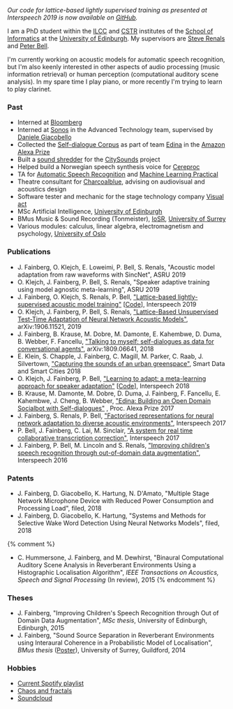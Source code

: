 *Our code for lattice-based lightly supervised training as presented at Interspeech 2019 is now available on [GitHub](https://github.com/jfainberg/lattice_combination).*

I am a PhD student within the [ILCC] and [CSTR] institutes of the [School of Informatics] at the [University of Edinburgh]. My supervisors are [Steve Renals] and [Peter Bell].

I'm currently working on acoustic models for automatic speech recognition, but I'm also keenly interested in other aspects of audio processing (music information retrieval) or human perception (computational auditory scene analysis). In my spare time I play piano, or more recently I'm trying to learn to play clarinet.

### Past
- Interned at [Bloomberg]
- Interned at [Sonos] in the Advanced Technology team, supervised by [Daniele Giacobello]
- Collected the [Self-dialogue Corpus] as part of team [Edina] in the [Amazon Alexa Prize]
- Built a [sound shredder](https://www.research.ed.ac.uk/portal/files/70005023/citysounds_overview_v1.3.pdf) for the [CitySounds] project
- Helped build a Norwegian speech synthesis voice for [Cereproc]
- TA for [Automatic Speech Recognition] and [Machine Learning Practical]
- Theatre consultant for [Charcoalblue], advising on audiovisual and acoustics design
- Software tester and mechanic for the stage technology company [Visual act]
- MSc Artificial Intelligence, [University of Edinburgh] 
- BMus Music & Sound Recording (Tonmeister), [IoSR], [University of Surrey]
- Various modules: calculus, linear algebra, electromagnetism and psychology, [University of Oslo]

### Publications
- J. Fainberg, O. Klejch, E. Loweimi, P. Bell, S. Renals, "Acoustic model adaptation from raw waveforms with SincNet", ASRU 2019
- O. Klejch, J. Fainberg, P. Bell, S. Renals, "Speaker adaptive training using model agnostic meta-learning", ASRU 2019
- J. Fainberg, O. Klejch, S. Renals, P. Bell, ["Lattice-based lightly-supervised acoustic model training"](https://arxiv.org/pdf/1905.13150.pdf) [[Code](https://github.com/jfainberg/lattice_combination)], Interspeech 2019
- O. Klejch, J. Fainberg, P. Bell, S. Renals, ["Lattice-Based Unsupervised Test-Time Adaptation of Neural Network Acoustic Models"](https://arxiv.org/pdf/1906.11521.pdf), arXiv:1906.11521, 2019
- J. Fainberg, B. Krause, M. Dobre, M. Damonte, E. Kahembwe, D. Duma, B. Webber, F. Fancellu, ["Talking to myself: self-dialogues as data for conversational agents"](https://arxiv.org/pdf/1809.06641.pdf), arXiv:1809.06641, 2018
- E. Klein, S. Chapple, J. Fainberg, C. Magill, M. Parker, C. Raab, J. Silvertown, ["Capturing the sounds of an urban greenspace"](https://www.research.ed.ac.uk/portal/files/70005023/citysounds_overview_v1.3.pdf), Smart Data and Smart Cities 2018
- O. Klejch, J. Fainberg, P. Bell, ["Learning to adapt: a meta-learning approach for speaker adaptation"](https://www.isca-speech.org/archive/Interspeech_2018/pdfs/1244.pdf) [[Code](https://github.com/ondrejklejch/learning_to_adapt)], Interspeech 2018
- B. Krause, M. Damonte, M. Dobre, D. Duma, J. Fainberg, F. Fancellu, E. Kahembwe, J. Cheng, B. Webber, ["Edina: Building an Open Domain Socialbot with
Self-dialogues"](https://arxiv.org/pdf/1709.09816.pdf)
, Proc. Alexa Prize 2017
- J. Fainberg, S. Renals, P. Bell, ["Factorised representations for neural network adaptation to diverse acoustic environments"](http://www.research.ed.ac.uk/portal/files/39658781/joachimIS2017.pdf), Interspeech 2017
- P. Bell, J. Fainberg, C. Lai, M. Sinclair, ["A system for real time collaborative transcription correction"](http://www.research.ed.ac.uk/portal/files/39291622/is2017demo_nh_1.pdf), Interspeech 2017
- J. Fainberg, P. Bell, M. Lincoln and S. Renals, ["Improving children's speech recognition through out-of-domain data augmentation"](http://www.cstr.ed.ac.uk/downloads/publications/2016/master.pdf), Interspeech 2016

### Patents
- J. Fainberg, D. Giacobello, K. Hartung, N. D'Amato, "Multiple Stage Network Microphone Device with Reduced Power Consumption and Processing Load", filed, 2018
- J. Fainberg, D. Giacobello, K. Hartung, "Systems and Methods for Selective Wake Word Detection Using Neural Networks Models", filed, 2018

{% comment %}
- C. Hummersone, J. Fainberg, and M. Dewhirst, "Binaural Computational Auditory Scene Analysis in Reverberant Environments Using a Histographic Localisation Algorithm", *IEEE Transactions on Acoustics, Speech and Signal Processing* (In review), 2015
{% endcomment %}

### Theses

- J. Fainberg, "Improving Children's Speech Recognition through Out of Domain Data Augmentation", *MSc thesis*, University of Edinburgh, Edinburgh, 2015
- J. Fainberg, "Sound Source Separation in Reverberant Environments using Interaural Coherence in a Probabilistic Model of Localisation", *BMus thesis* ([Poster](../soundsource_poster.pdf)), University of Surrey, Guildford, 2014

### Hobbies
- [Current Spotify playlist](https://open.spotify.com/playlist/4r6lFJOBHyutziAGhaqke9?si=pxVxWwOESNGZHqoTfQwXxw)
- [Chaos and fractals](/chaos)
- [Soundcloud](https://soundcloud.com/jodles-1)

[University of Edinburgh]: http://www.ed.ac.uk
[University of Surrey]: http://www.surrey.ac.uk
[University of Oslo]: http://www.uio.no
[IoSR]: http://iosr.surrey.ac.uk
[School of Informatics]: http://www.ed.ac.uk/informatics/
[CSTR]: http://www.cstr.ed.ac.uk
[ILCC]: http://www.ilcc.inf.ed.ac.uk
[Steve Renals]: http://homepages.inf.ed.ac.uk/srenals/
[Peter Bell]: http://homepages.inf.ed.ac.uk/pbell1/
[Charcoalblue]: http://www.charcoalblue.com
[Visual act]: http://visualact.net
[Daniele Giacobello]:https://sites.google.com/site/giacobello/
[Sonos]:http://www.sonos.com
[Bloomberg]:http://www.bloomberg.net
[CitySounds]:https://citysounds.eu
[Edina]:https://developer.amazon.com/alexaprize/challenges/past-challenges/2017/edina
[Amazon Alexa Prize]:https://developer.amazon.com/alexaprize
[Self-dialogue Corpus]:https://github.com/jfainberg/self_dialogue_corpus
[Cereproc]:https://www.cereproc.com
[Automatic Speech Recognition]:http://www.inf.ed.ac.uk/teaching/courses/asr/index-2019.html
[Machine Learning Practical]:http://www.inf.ed.ac.uk/teaching/courses/mlp/index-2018.html
